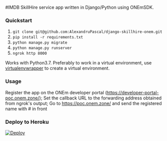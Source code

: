 #IMDB
SkillHire service app written in Django/Python using ONEmSDK.

### Quickstart

1. `git clone git@github.com:AlexandruPascal/django-skillhire-onem.git`
2. `pip install -r requirements.txt`
3. `python manage.py migrate`
4. `python manage.py runserver`
5. `ngrok http 8000`

Works with Python3.7. Preferably to work in a virtual environment, use [virtualenvwrapper](https://virtualenvwrapper.readthedocs.io) to create a virtual environment.

### Usage

Register the app on the ONEm developer portal (https://developer-portal-poc.onem.zone/);
Set the callback URL to the forwarding address obtained from ngrok's output;
Go to https://poc.onem.zone/ and send the registered name with # in front

### Deploy to Heroku

[![Deploy](https://www.herokucdn.com/deploy/button.svg)](https://heroku.com/deploy)
